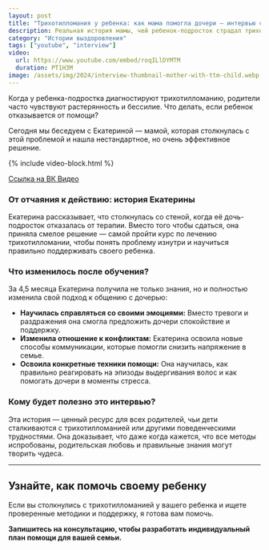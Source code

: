 ```yaml
---
layout: post
title: "Трихотилломания у ребенка: как мама помогла дочери — интервью с Екатериной"
description: Реальная история мамы, чей ребенок-подросток страдал трихотилломанией. Узнайте, как обучение на курсе по ТТМ помогло ей найти правильный подход и поддержать дочь на пути к выздоровлению.
category: "Истории выздоровления"
tags: ["youtube", "interview"]
video:
  url: https://www.youtube.com/embed/roqILlDYMTM
  duration: PT1H3M
image: /assets/img/2024/interview-thumbnail-mother-with-ttm-child.webp
---
```


Когда у ребенка-подростка диагностируют трихотилломанию, родители часто чувствуют растерянность и бессилие. Что делать, если ребенок отказывается от помощи?

Сегодня мы беседуем с Екатериной — мамой, которая столкнулась с этой проблемой и нашла нестандартное, но очень эффективное решение.

{% include video-block.html %}

<a href="https://vkvideo.ru/video-211245681_456239024" rel="nofollow">Ссылка на ВК Видео</a>

### От отчаяния к действию: история Екатерины

Екатерина рассказывает, что столкнулась со стеной, когда её дочь-подросток отказалась от терапии. Вместо того чтобы сдаться, она приняла смелое решение — самой пройти курс по лечению трихотилломании, чтобы понять проблему изнутри и научиться правильно поддерживать своего ребенка.

### Что изменилось после обучения?

За 4,5 месяца Екатерина получила не только знания, но и полностью изменила свой подход к общению с дочерью:

* **Научилась справляться со своими эмоциями:** Вместо тревоги и раздражения она смогла предложить дочери спокойствие и поддержку.
* **Изменила отношение к конфликтам:** Екатерина освоила новые способы коммуникации, которые помогли снизить напряжение в семье.
* **Освоила конкретные техники помощи:** Она научилась, как правильно реагировать на эпизоды выдергивания волос и как помогать дочери в моменты стресса.

### Кому будет полезно это интервью?

Эта история — ценный ресурс для всех родителей, чьи дети сталкиваются с трихотилломанией или другими поведенческими трудностями. Она доказывает, что даже когда кажется, что все методы испробованы, родительская любовь и правильные знания могут творить чудеса.

---

## Узнайте, как помочь своему ребенку

Если вы столкнулись с трихотилломанией у вашего ребенка и ищете проверенные методики и поддержку, я готова вам помочь.

**Запишитесь на консультацию, чтобы разработать индивидуальный план помощи для вашей семьи.**